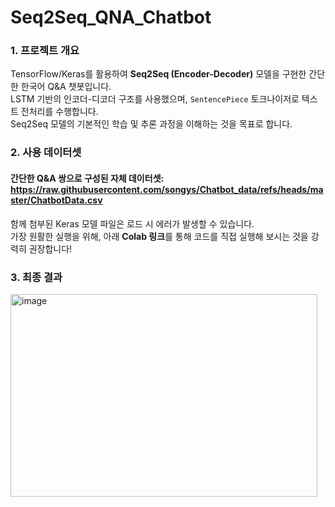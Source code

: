 # Seq2Seq_QNA_Chatbot

### 1. 프로젝트 개요
TensorFlow/Keras를 활용하여 **Seq2Seq (Encoder-Decoder)** 모델을 구현한 간단한 한국어 Q&A 챗봇입니다. <br>
LSTM 기반의 인코더-디코더 구조를 사용했으며, `SentencePiece` 토크나이저로 텍스트 전처리를 수행합니다. <br>
Seq2Seq 모델의 기본적인 학습 및 추론 과정을 이해하는 것을 목표로 합니다.
<br>

### 2. 사용 데이터셋
#### 간단한 Q&A 쌍으로 구성된 자체 데이터셋: https://raw.githubusercontent.com/songys/Chatbot_data/refs/heads/master/ChatbotData.csv

함께 첨부된 Keras 모델 파일은 로드 시 에러가 발생할 수 있습니다. <br>
가장 원활한 실행을 위해, 아래 **Colab 링크**를 통해 코드를 직접 실행해 보시는 것을 강력히 권장합니다!
<br>

### 3. 최종 결과
<img width="491" height="324" alt="image" src="https://github.com/user-attachments/assets/e1c927af-9bfe-400c-ab42-4fe24b5c1e1a" />
